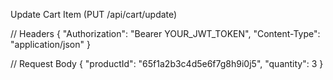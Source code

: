 Update Cart Item (PUT /api/cart/update)

// Headers
{
  "Authorization": "Bearer YOUR_JWT_TOKEN",
  "Content-Type": "application/json"
}

// Request Body
{
  "productId": "65f1a2b3c4d5e6f7g8h9i0j5",
  "quantity": 3
}